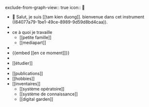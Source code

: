 exclude-from-graph-view:: true
icon:: 🧭

- 👋 Salut, je suis [[tam kien duong]].
  bienvenue dans cet instrument ((64077a79-1be1-49ce-8989-9d59d8bd4caa)).
-
- ce à quoi je travaille
	- [[petite famille]]
	- [[mediapart]]
-
- {{embed [[en ce moment]]}}
-
- [[étudier]]
-
- [[publications]]
- [[hobbies]]
- [[inventaires]]
	- [[système opératoire]]
	- [[système de connaissance]]
	- [[digital garden]]